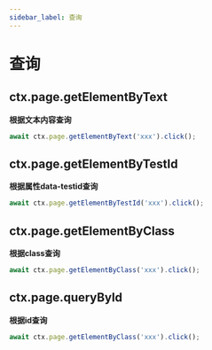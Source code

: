 ```yaml
---
sidebar_label: 查询
---
```


# 查询

## ctx.page.getElementByText

**根据文本内容查询**

```typescript
await ctx.page.getElementByText('xxx').click();
```

## ctx.page.getElementByTestId

**根据属性data-testid查询**

```typescript
await ctx.page.getElementByTestId('xxx').click();
```

## ctx.page.getElementByClass

**根据class查询**

```typescript
await ctx.page.getElementByClass('xxx').click();
```

## ctx.page.queryById

**根据id查询**

```typescript
await ctx.page.getElementByClass('xxx').click();
```